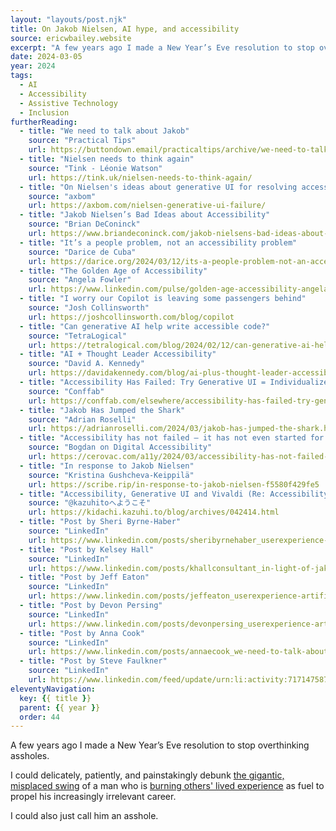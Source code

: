 ```yaml
---
layout: "layouts/post.njk"
title: On Jakob Nielsen, AI hype, and accessibility
source: ericwbailey.website
excerpt: "A few years ago I made a New Year’s Eve resolution to stop overthinking assholes"
date: 2024-03-05
year: 2024
tags:
  - AI
  - Accessibility
  - Assistive Technology
  - Inclusion
furtherReading:
  - title: "We need to talk about Jakob"
    source: "Practical Tips"
    url: https://buttondown.email/practicaltips/archive/we-need-to-talk-about-jakob/
  - title: "Nielsen needs to think again"
    source: "Tink - Léonie Watson"
    url: https://tink.uk/nielsen-needs-to-think-again/
  - title: "On Nielsen's ideas about generative UI for resolving accessibility"
    source: "axbom"
    url: https://axbom.com/nielsen-generative-ui-failure/
  - title: "Jakob Nielsen’s Bad Ideas about Accessibility"
    source: "Brian DeConinck"
    url: https://www.briandeconinck.com/jakob-nielsens-bad-ideas-about-accessibility/
  - title: "It’s a people problem, not an accessibility problem"
    source: "Darice de Cuba"
    url: https://darice.org/2024/03/12/its-a-people-problem-not-an-accessibility-problem/
  - title: "The Golden Age of Accessibility"
    source: "Angela Fowler"
    url: https://www.linkedin.com/pulse/golden-age-accessibility-angela-fowler-oalhc/
  - title: "I worry our Copilot is leaving some passengers behind"
    source: "Josh Collinsworth"
    url: https://joshcollinsworth.com/blog/copilot
  - title: "Can generative AI help write accessible code?"
    source: "TetraLogical"
    url: https://tetralogical.com/blog/2024/02/12/can-generative-ai-help-write-accessible-code/
  - title: "AI + Thought Leader Accessibility"
    source: "David A. Kennedy"
    url: https://davidakennedy.com/blog/ai-plus-thought-leader-accessibility/
  - title: "Accessibility Has Failed: Try Generative UI = Individualized UX"
    source: "Conffab"
    url: https://conffab.com/elsewhere/accessibility-has-failed-try-generative-ui-individualized-ux/
  - title: "Jakob Has Jumped the Shark"
    source: "Adrian Roselli"
    url: https://adrianroselli.com/2024/03/jakob-has-jumped-the-shark.html
  - title: "Accessibility has not failed – it has not even started for real"
    source: "Bogdan on Digital Accessibility"
    url: https://cerovac.com/a11y/2024/03/accessibility-has-not-failed-it-has-not-even-started-for-real/
  - title: "In response to Jakob Nielsen"
    source: "Kristina Gushcheva-Keippilä"
    url: https://scribe.rip/in-response-to-jakob-nielsen-f5580f429fe5
  - title: "Accessibility, Generative UI and Vivaldi (Re: Accessibility Has Failed: Try Generative UI = Individualized UX)"
    source: "@kazuhitoへようこそ"
    url: https://kidachi.kazuhi.to/blog/archives/042414.html
  - title: "Post by Sheri Byrne-Haber"
    source: "LinkedIn"
    url: https://www.linkedin.com/posts/sheribyrnehaber_userexperience-artificialintelligence-accessibility-activity-7169454946420011008-Ucee/
  - title: "Post by Kelsey Hall"
    source: "LinkedIn"
    url: https://www.linkedin.com/posts/khallconsultant_in-light-of-jakob-nielsens-fallacy-riddled-activity-7169685050794459137-X0Ns/
  - title: "Post by Jeff Eaton"
    source: "LinkedIn"
    url: https://www.linkedin.com/posts/jeffeaton_userexperience-artificialintelligence-accessibility-activity-7168993446999838721-Hc6k
  - title: "Post by Devon Persing"
    source: "LinkedIn"
    url: https://www.linkedin.com/posts/devonpersing_userexperience-artificialintelligence-accessibility-activity-7169103160257564672-nDMS
  - title: "Post by Anna Cook"
    source: "LinkedIn"
    url: https://www.linkedin.com/posts/annaecook_we-need-to-talk-about-jakob-activity-7170478771333001216-mWLq
  - title: "Post by Steve Faulkner"
    source: "LinkedIn"
    url: https://www.linkedin.com/feed/update/urn:li:activity:7171475871113945088
eleventyNavigation:
  key: {{ title }}
  parent: {{ year }}
  order: 44
---
```


A few years ago I made a New Year’s Eve resolution to stop overthinking assholes.

I could delicately, patiently, and painstakingly debunk [the gigantic, misplaced swing](https://web.archive.org/web/20240229233609/https://jakobnielsenphd.substack.com/p/accessibility-generative-ui) of a man who is [burning others' lived experience](https://tink.uk/nielsen-needs-to-think-again/) as fuel to propel his increasingly irrelevant career.

I could also just call him an asshole.
